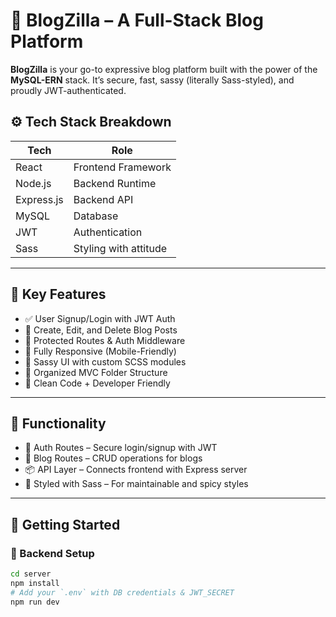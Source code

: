 # 📝 BlogZilla – A Full-Stack Blog Platform

**BlogZilla** is your go-to expressive blog platform built with the power of the **MySQL-ERN** stack. It’s secure, fast, sassy (literally Sass-styled), and proudly JWT-authenticated.

## ⚙️ Tech Stack Breakdown

| Tech         | Role                      |
|--------------|---------------------------|
| React        | Frontend Framework        |
| Node.js      | Backend Runtime           |
| Express.js   | Backend API               |
| MySQL        | Database                  |
| JWT          | Authentication            |
| Sass         | Styling with attitude     |

---

## 🔐 Key Features

- ✅ User Signup/Login with JWT Auth
- 📝 Create, Edit, and Delete Blog Posts
- 👤 Protected Routes & Auth Middleware
- 📱 Fully Responsive (Mobile-Friendly)
- 🎨 Sassy UI with custom SCSS modules
- 📂 Organized MVC Folder Structure
- 🧠 Clean Code + Developer Friendly

---

## 🎯 Functionality

- 🔐 Auth Routes – Secure login/signup with JWT
- 📰 Blog Routes – CRUD operations for blogs
- 📦 API Layer – Connects frontend with Express server
- 💄 Styled with Sass – For maintainable and spicy styles

---


## 🚀 Getting Started

### 🧰 Backend Setup

```bash
cd server
npm install
# Add your `.env` with DB credentials & JWT_SECRET
npm run dev
